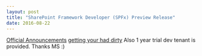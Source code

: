```yaml
---
layout: post
title: "SharePoint Framework Developer (SPFx) Preview Release"
date: 2016-08-22
---
```

<a href="https://dev.office.com/blogs/sharepoint-framework-developer-preview-release">Official Announcements</a>
<a href="https://github.com/SharePoint/sp-dev-docs">getting your had dirty</a>
Also 1 year trial dev tenant is provided. Thanks MS :)

